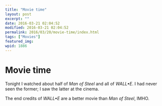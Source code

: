 ```yaml
---
title: "Movie time"
layout: post
excerpt: ""
date: 2016-03-21 02:04:52
modified: 2016-03-21 02:04:52
permalink: 2016/03/20/movie-time/index.html
tags: ["Movies"]
featured_img: 
wpid: 1886
---
```


# Movie time

Tonight I watched about half of *Man of Steel* and all of *WALL•E*. I had never seen the former; I saw the latter at the cinema.

The end credits of *WALL•E* are a better movie than *Man of Steel*, IMHO.
